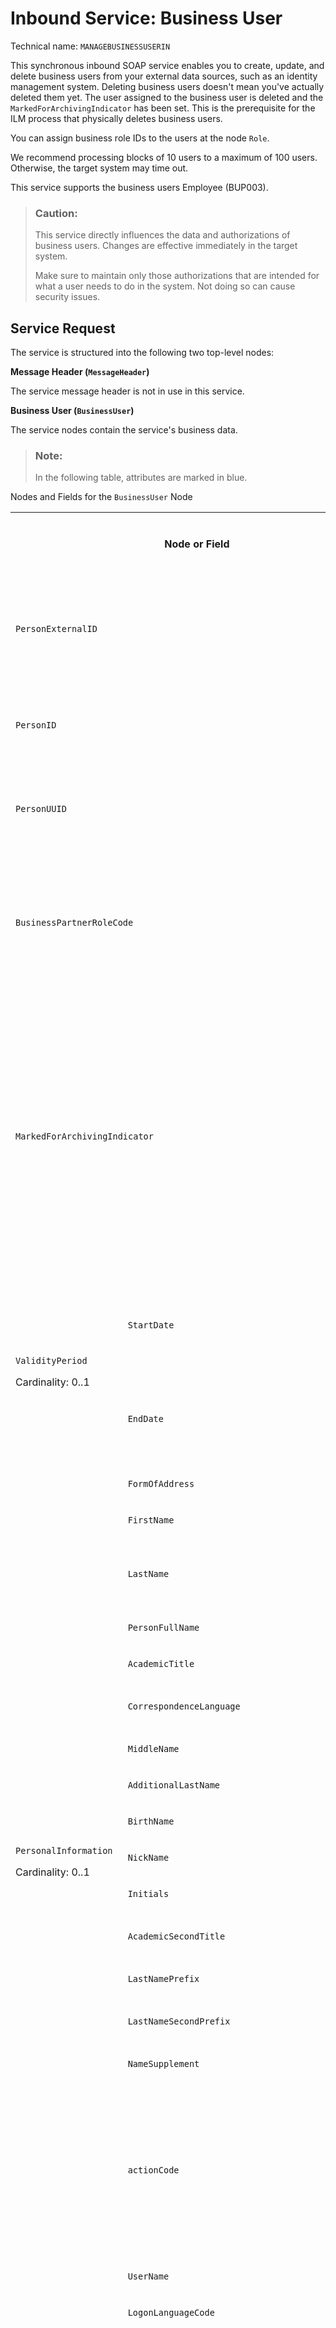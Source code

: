 <!-- loioa631f4ead22743598f1d14474384beb3 -->

# Inbound Service: Business User



Technical name: `MANAGEBUSINESSUSERIN`

This synchronous inbound SOAP service enables you to create, update, and delete business users from your external data sources, such as an identity management system. Deleting business users doesn't mean you've actually deleted them yet. The user assigned to the business user is deleted and the `MarkedForArchivingIndicator` has been set. This is the prerequisite for the ILM process that physically deletes business users.

You can assign business role IDs to the users at the node `Role`.

We recommend processing blocks of 10 users to a maximum of 100 users. Otherwise, the target system may time out.

This service supports the business users Employee \(BUP003\).



> ### Caution:  
> This service directly influences the data and authorizations of business users. Changes are effective immediately in the target system.
> 
> Make sure to maintain only those authorizations that are intended for what a user needs to do in the system. Not doing so can cause security issues.



<a name="loioa631f4ead22743598f1d14474384beb3__section_gcn_jn5_qcb"/>

## Service Request

The service is structured into the following two top-level nodes:

**Message Header \(`MessageHeader`\)**

The service message header is not in use in this service.

**Business User \(`BusinessUser`\)**

The service nodes contain the service's business data.

> ### Note:  
> In the following table, attributes are marked in blue.

<a name="loioa631f4ead22743598f1d14474384beb3__table_ljn_ktm_2db"/>Nodes and Fields for the `BusinessUser` Node


<table>
<tr>
<th colspan="3">

Node or Field



</th>
<th>

Description



</th>
<th>

Maximum Field Length



</th>
<th>

Cardinality



</th>
</tr>
<tr>
<td colspan="3">

 `PersonExternalID` 



</td>
<td>

Person External ID

Mandatory for business partner category role BUP003 \(Employee\) at creation.



</td>
<td>

60



</td>
<td>

0..1



</td>
</tr>
<tr>
<td colspan="3">

 `PersonID` 



</td>
<td>

Person ID

At least one of the person IDs is mandatory.



</td>
<td>

10



</td>
<td>

0..1



</td>
</tr>
<tr>
<td colspan="3">

 `PersonUUID` 



</td>
<td>

Person UUID

At least one of the person IDs is mandatory.



</td>
<td>

36



</td>
<td>

0..1



</td>
</tr>
<tr>
<td colspan="3">

 `BusinessPartnerRoleCode` 



</td>
<td>

Business Partner Role Code

Only business partner role code BUP003 \(Employee\) is supported.

This field is mandatory.



</td>
<td>

6



</td>
<td>

0..1



</td>
</tr>
<tr>
<td colspan="3">

 `MarkedForArchivingIndicator` 



</td>
<td>

Mark for Archiving

Set to **True**:

-   The business user will be archived

-   The `actionCode` \[1\] for `User` must be set to 02


Set to **False**:

-   The business user will be reactivated \(Undo Archive\)

-   The `actionCode` \[1\] for `User` must be set to 02




</td>
<td>

 



</td>
<td>

0..1



</td>
</tr>
<tr>
<td rowspan="2">

`ValidityPeriod`

Cardinality: 0..1



</td>
<td colspan="2">

 `StartDate` 



</td>
<td>

Format:

YYYY-MM-DD

By default, the system date is set.



</td>
<td>



</td>
<td>

0..1



</td>
</tr>
<tr>
<td colspan="2">

 `EndDate` 



</td>
<td>

Format:

YYYY-MM-DD

By default, 9999-12-31 is set.



</td>
<td>



</td>
<td>

0..1



</td>
</tr>
<tr>
<td rowspan="16">

`PersonalInformation`

Cardinality: 0..1



</td>
<td colspan="2">

 `FormOfAddress` 



</td>
<td>

Form of address



</td>
<td>

4



</td>
<td>

0..1



</td>
</tr>
<tr>
<td colspan="2">

 `FirstName` 



</td>
<td>

First name



</td>
<td>

40



</td>
<td>

0..1



</td>
</tr>
<tr>
<td colspan="2">

 `LastName` 



</td>
<td>

Last name

This field is mandatory.



</td>
<td>

40



</td>
<td>

0..1



</td>
</tr>
<tr>
<td colspan="2">

 `PersonFullName` 



</td>
<td>

Person full name



</td>
<td>

80



</td>
<td>

0..1



</td>
</tr>
<tr>
<td colspan="2">

 `AcademicTitle` 



</td>
<td>

Academic title



</td>
<td>

4



</td>
<td>

0..1



</td>
</tr>
<tr>
<td colspan="2">

 `CorrespondenceLanguage` 



</td>
<td>

Correspondence language



</td>
<td>

9



</td>
<td>

0..1



</td>
</tr>
<tr>
<td colspan="2">

 `MiddleName` 



</td>
<td>

Middle name



</td>
<td>

40



</td>
<td>

0..1



</td>
</tr>
<tr>
<td colspan="2">

 `AdditionalLastName` 



</td>
<td>

Additional last name



</td>
<td>

40



</td>
<td>

0..1



</td>
</tr>
<tr>
<td colspan="2">

 `BirthName` 



</td>
<td>

Birth name



</td>
<td>

40



</td>
<td>

0..1



</td>
</tr>
<tr>
<td colspan="2">

 `NickName` 



</td>
<td>

Nick name



</td>
<td>

40



</td>
<td>

0..1



</td>
</tr>
<tr>
<td colspan="2">

 `Initials` 



</td>
<td>

Initials



</td>
<td>

10



</td>
<td>

0..1



</td>
</tr>
<tr>
<td colspan="2">

 `AcademicSecondTitle` 



</td>
<td>

Academic second title



</td>
<td>

4



</td>
<td>

0..1



</td>
</tr>
<tr>
<td colspan="2">

 `LastNamePrefix` 



</td>
<td>

Last name prefix



</td>
<td>

4



</td>
<td>

0..1



</td>
</tr>
<tr>
<td colspan="2">

 `LastNameSecondPrefix` 



</td>
<td>

Last name second prefix



</td>
<td>

4



</td>
<td>

0..1



</td>
</tr>
<tr>
<td colspan="2">

 `NameSupplement` 



</td>
<td>

Name supplement



</td>
<td>

4



</td>
<td>

0..1



</td>
</tr>
<tr>
<td colspan="2">

 `actionCode` 



</td>
<td>

You can use the following values:

-   01 - Create

-   02 - Update

-   03 - Delete


Mandatory if \[2\] is not set and personal information data are given.



</td>
<td>

2



</td>
<td>

optional



</td>
</tr>
<tr>
<td rowspan="13">

`User`**\(only for Cloud\)**

Cardinality: 0..1



</td>
<td colspan="2">

 `UserName` 



</td>
<td>

User name/Alias



</td>
<td>

40



</td>
<td>

0..1



</td>
</tr>
<tr>
<td colspan="2">

 `LogonLanguageCode` 



</td>
<td>

Logon language



</td>
<td>

9



</td>
<td>

0..1



</td>
</tr>
<tr>
<td colspan="2">

 `DateFormatCode` 



</td>
<td>

You can use the following values:

-   1 - DD.MM.YYYY \(Gregorian Date\)

-   2 - MM/DD/YYYY \(Gregorian Date\)

-   3 - MM-DD-YYYY \(Gregorian Date\)

-   4 - YYYY.MM.DD \(Gregorian Date\)

-   5 - YYYY/MM/DD \(Gregorian Date\)

-   6 - YYYY-MM-DD \(Gregorian Date, ISO 8601\)

-   7 - GYY.MM.DD \(Japanese Date\)

-   8 - GYY/MM/DD \(Japanese Date\)

-   9 - GYY-MM-DD \(Japanese Date\)

-   A - YYYY/MM/DD \(Islamic Date 1\)

-   B - YYYY/MM/DD \(Islamic Date 2\)

-   C - YYYY/MM/DD \(Iranian Date\)




</td>
<td>

2



</td>
<td>

0..1



</td>
</tr>
<tr>
<td colspan="2">

 `DecimalFormatCode` 



</td>
<td>

You can use the following values:

-   1.234.567,89

-   X - 1,234,567.89

-   Y - 1 234 567,89




</td>
<td>

2



</td>
<td>

0..1



</td>
</tr>
<tr>
<td colspan="2">

 `TimeZoneCode` 



</td>
<td>

Time zone



</td>
<td>

10



</td>
<td>

0..1



</td>
</tr>
<tr>
<td colspan="2">

 `TimeFormatCode` 



</td>
<td>

You can use the following values:

-   0 - 24 Hour Format \(Example: 12:05:10\)

-   1 - 12 Hour Format \(Example: 12:05:10 PM\)

-   2 - 12 Hour Format \(Example: 12:05:10 pm\)

-   3 - Hours from 0 to 11 \(Example: 00:05:10 PM\)

-   4 - Hours from 0 to 11 \(Example: 00:05:10 pm\)




</td>
<td>

2



</td>
<td>

0..1



</td>
</tr>
<tr>
<td colspan="2">

 `LockedIndicator` 



</td>
<td>

Locked indicator



</td>
<td>

5



</td>
<td>

0..1



</td>
</tr>
<tr>
<td rowspan="2">

`ValidityPeriod`

Cardinality: 1



</td>
<td>

 `StartDate` 



</td>
<td>

Format:

YYYY-MM-DD

If no start date is maintained for the `User`, the `StartDate` for the `BusinessUser` is entered.



</td>
<td>

 



</td>
<td>

1



</td>
</tr>
<tr>
<td>

 `EndDate` 



</td>
<td>

Format:

YYYY-MM-DD

If no `EndDate` is maintained, it is set to 9999-12-31.



</td>
<td>

 



</td>
<td>

1



</td>
</tr>
<tr>
<td rowspan="2">

`Role`

Cardinality: 0..unbounded



</td>
<td>

 `RoleName` 



</td>
<td>

Role name



</td>
<td>

40



</td>
<td>

1



</td>
</tr>
<tr>
<td>

 `actionCode` 



</td>
<td>

You can use the following values:

-   01 - Create

-   03 - Delete


Mandatory if \[6\] is not set and role name data is given.



</td>
<td>

2



</td>
<td>

optional



</td>
</tr>
<tr>
<td colspan="2">

 `actionCode` 



</td>
<td>

You can use the following values:

-   01 - Create

-   02 - Update

-   03 - Delete


Mandatory if \[3\] is not set and user data \(`UserName` and `Role`\) are given.



</td>
<td>

2



</td>
<td>

optional



</td>
</tr>
<tr>
<td colspan="2">

\[6\] `roleListCompleteTransmissionIndicator` 



</td>
<td>

CTI for the `Role` node



</td>
<td>



</td>
<td>

optional



</td>
</tr>
<tr>
<td rowspan="2">

`UserAssignment`**\(only for on-premise\)**

Cardinality: 0..1



</td>
<td colspan="2">

 `UserID` 



</td>
<td>

User ID



</td>
<td>

12



</td>
<td>

1



</td>
</tr>
<tr>
<td colspan="2">

 `actionCode` 



</td>
<td>

You can use the following values:

-   01 - Create

-   02 - Update

-   03 - Delete


Mandatory if \[4\] is not set and User ID data are given.



</td>
<td>

2



</td>
<td>

optional



</td>
</tr>
<tr>
<td rowspan="13">

`WorkplaceInformation`

Cardinality: 0..1



</td>
<td colspan="2">

 `EmailAddress` 



</td>
<td>

Email address



</td>
<td>

241



</td>
<td>

0..1



</td>
</tr>
<tr>
<td rowspan="6">

`PhoneInformation`

Cardinality: 0..2

One set of phone information per phone type supported.



</td>
<td>

 `PhoneType` 



</td>
<td>

Phone type

-   B - Business

-   C - Cell




</td>
<td>

1



</td>
<td>

1



</td>
</tr>
<tr>
<td>

 `CountryDialingCode` 



</td>
<td>

Country dialing code

Used for both phone types.



</td>
<td>

10



</td>
<td>

0..1



</td>
</tr>
<tr>
<td>

 `PhoneNumberAreaID` 



</td>
<td>

Phone number area code

Used for phone type B only.



</td>
<td>

10



</td>
<td>

0..1



</td>
</tr>
<tr>
<td>

 `PhoneNumberSubscriberID` 



</td>
<td>

Phone number subscriber ID

Used for both phone types.



</td>
<td>

30



</td>
<td>

0..1



</td>
</tr>
<tr>
<td>

 `PhoneNumberExtension` 



</td>
<td>

Phone number extension

Used for phone type B only.



</td>
<td>

10



</td>
<td>

0..1



</td>
</tr>
<tr>
<td>

 `actionCode` 



</td>
<td>

You can use the following values:

-   01 - Create

-   02 - Update

-   03 - Delete


Mandatory if \[7\] is not set and phone data is given.



</td>
<td>

2



</td>
<td>

optional



</td>
</tr>
<tr>
<td colspan="2">

 `FunctionalTitleName` 



</td>
<td>

Functional title name



</td>
<td>

40



</td>
<td>

0..1



</td>
</tr>
<tr>
<td colspan="2">

 `Department` 



</td>
<td>

Department name



</td>
<td>

40



</td>
<td>

0..1



</td>
</tr>
<tr>
<td colspan="2">

 `RoomNumber` 



</td>
<td>

Room number



</td>
<td>

10



</td>
<td>

0..1



</td>
</tr>
<tr>
<td colspan="2">

 `Building` 



</td>
<td>

Building name



</td>
<td>

10



</td>
<td>

0..1



</td>
</tr>
<tr>
<td colspan="2">

 `actionCode` 



</td>
<td>

You can use the following values:

-   01 - Create

-   02 - Update

-   03 - Delete


Mandatory if \[5\] is not set and workplace information data is given.



</td>
<td>

2



</td>
<td>

optional



</td>
</tr>
<tr>
<td colspan="2">

\[7\] `phoneInformationListCompleteTransmissionIndicator` 



</td>
<td>

CTI for the `PhoneInformation` node



</td>
<td>



</td>
<td>

optional



</td>
</tr>
<tr>
<td colspan="3">

\[1\] `actionCode` 



</td>
<td>

You can use the following values:

-   01 - Create

-   02 - Update

-   03 - Delete


This attribute is mandatory.



</td>
<td>

2



</td>
<td>

optional



</td>
</tr>
<tr>
<td colspan="3">

\[2\] `personalInformationListCompleteTransmissionIndicator` 



</td>
<td>

CTI for the `PersonalInformation` node



</td>
<td>



</td>
<td>

optional



</td>
</tr>
<tr>
<td colspan="3">

\[3\] `userListCompleteTransmissionIndicator` 



</td>
<td>

CTI for the `User` node



</td>
<td>



</td>
<td>

optional



</td>
</tr>
<tr>
<td colspan="3">

\[4\] `userAssignmentListCompleteTransmissionIndicator` 



</td>
<td>

CTI for the `UserAssignment` node



</td>
<td>



</td>
<td>

optional



</td>
</tr>
<tr>
<td colspan="3">

\[5\] `workplaceInformationListCompleteTransmissionIndicator` 



</td>
<td>

CTI for the `WorkplaceInformation` node



</td>
<td>



</td>
<td>

optional



</td>
</tr>
</table>



### Sample Payload

> ### Sample Code:  
> ```
> <soapenv:Envelope xmlns:soapenv="http://schemas.xmlsoap.org/soap/envelope/" xmlns:aba="http://sap.com/xi/ABA">
>    <soapenv:Header/>
>    <soapenv:Body>
>       <aba:BusinessUserBundleMaintainRequest_sync>
>           <!--1 or more repetitions:-->
>          <BusinessUser actionCode="01" personalInformationListCompleteTransmissionIndicator="false" userListCompleteTransmissionIndicator="false" userAssignmentListCompleteTransmissionIndicator="false" workplaceInformationListCompleteTransmissionIndicator="false">
>             <PersonExternalID>Muster01</PersonExternalID>
>             <BusinessPartnerRoleCode>BUP003</BusinessPartnerRoleCode>
>             <PersonalInformation actionCode="01">
>                <FormOfAddress>0002</FormOfAddress>
>                <FirstName>Max</FirstName>
>                <LastName>Muster</LastName>
>                <PersonFullName>Prof. Dr. Max Muster</PersonFullName>
>                <AcademicTitle>0002</AcademicTitle>
>               
>                <CorrespondenceLanguage>D</CorrespondenceLanguage>
>                <MiddleName>Michael</MiddleName>
>                <AcademicSecondTitle>0001</AcademicSecondTitle>
>                <BirthName>Milli</BirthName>
>                <NickName>Maxi</NickName>
>                <LastNamePrefix>0001</LastNamePrefix>
>             </PersonalInformation>
>             <User actionCode="01" roleListCompleteTransmissionIndicator="false">
>                <!--Optional:-->
>                <UserName>MAXMUSTER01</UserName>
>                <LogonLanguageCode>DE</LogonLanguageCode>
>                <LockedIndicator>false</LockedIndicator>
>                <Role actionCode="01">
>                   <RoleName>SAP_BR_MANAGER</RoleName>
>                </Role>
>                <Role actionCode="01">
>                   <RoleName>SAP_BR_BPC_EXPERT</RoleName>
>                </Role> 
>             </User>
>             <WorkplaceInformation actionCode="01" phoneInformationListCompleteTransmissionIndicator="true">
>                <EmailAddress>Max.Muster01@Test.com</EmailAddress>
>                <PhoneInformation actionCode="01">
>                   <PhoneType>C</PhoneType>
>                   <CountryDialingCode>+49</CountryDialingCode>
>                   <PhoneNumberSubscriberID>0160123456</PhoneNumberSubscriberID>
>                </PhoneInformation>
>                <PhoneInformation actionCode="01">
>                   <PhoneType>B</PhoneType>
>                   <CountryDialingCode>+49</CountryDialingCode>
>                   <PhoneNumberAreaID>06227</PhoneNumberAreaID>
>                   <PhoneNumberSubscriberID>7</PhoneNumberSubscriberID>
>                   <PhoneNumberExtension>12345</PhoneNumberExtension>
>                </PhoneInformation>
>                <FunctionalTitleName>TESTER</FunctionalTitleName>
>                <Department>QUALITY</Department>
>                <RoomNumber>C1.23</RoomNumber>
>                <Building>WDF01</Building>
>             </WorkplaceInformation>
>          </BusinessUser>
>          <BusinessUser actionCode="01" personalInformationListCompleteTransmissionIndicator="false" userListCompleteTransmissionIndicator="false" userAssignmentListCompleteTransmissionIndicator="false" workplaceInformationListCompleteTransmissionIndicator="false">
>             <PersonExternalID>MINIMUSTER01</PersonExternalID>
>             <BusinessPartnerRoleCode>BUP003</BusinessPartnerRoleCode>
>             <PersonalInformation actionCode="01">
>                <FormOfAddress>0001</FormOfAddress>
>                <FirstName>Mini</FirstName>
>                <LastName>Muster</LastName>
>                <PersonFullName>Prof. Dr. Mini Muster</PersonFullName>
>                <AcademicTitle>0002</AcademicTitle>
>                <CorrespondenceLanguage>D</CorrespondenceLanguage>
>                <AcademicSecondTitle>0001</AcademicSecondTitle>
>                <LastNamePrefix>0001</LastNamePrefix>
>             </PersonalInformation>
>             <User actionCode="01" roleListCompleteTransmissionIndicator="false">
>                <!--Optional:-->
>                <UserName>MINIMUSTER01</UserName>
>                <LogonLanguageCode>DE</LogonLanguageCode>
>                <LockedIndicator>false</LockedIndicator>
>                <Role actionCode="01">
>                   <RoleName>SAP_BR_MANAGER</RoleName>
>                </Role>
>                <Role actionCode="01">
>                   <RoleName>SAP_BR_BPC_EXPERT</RoleName>
>                </Role> 
>             </User>
>             <WorkplaceInformation actionCode="01" phoneInformationListCompleteTransmissionIndicator="true">
>                <EmailAddress>Mini.Muster01@Test.com</EmailAddress>
>                <PhoneInformation actionCode="01">
>                   <PhoneType>C</PhoneType>
>                   <CountryDialingCode>+49</CountryDialingCode>
>                   <PhoneNumberSubscriberID>0160123456</PhoneNumberSubscriberID>
>                </PhoneInformation>
>                <PhoneInformation actionCode="01">
>                   <PhoneType>B</PhoneType>
>                   <CountryDialingCode>+49</CountryDialingCode>
>                   <PhoneNumberAreaID>06227</PhoneNumberAreaID>
>                   <PhoneNumberSubscriberID>7</PhoneNumberSubscriberID>
>                   <PhoneNumberExtension>12345</PhoneNumberExtension>
>                </PhoneInformation>
>                <FunctionalTitleName>TESTER</FunctionalTitleName>
>                <Department>QUALITY</Department>
>                <RoomNumber>C1.23</RoomNumber>
>                <Building>WDF01</Building>
>             </WorkplaceInformation>
>          </BusinessUser>
>       </aba:BusinessUserBundleMaintainRequest_sync>
>    </soapenv:Body>
> </soapenv:Envelope>
> ```



<a name="loioa631f4ead22743598f1d14474384beb3__section_jg1_p45_qcb"/>

## Service Response

You receive a confirmation message response for each bundle of business users you send. If the service request is processed, a confirmation message is sent. This contain crucial information provided by the fields `PersonExternalID`, `PersonID`, and `PersonUUID` for each business user of the bundle.

The following table provides an overview of the response structure for the `BusinessUser` service node.


<table>
<tr>
<th colspan="3">

Field or Node



</th>
<th>

Description



</th>
<th>

Maximum Field Length



</th>
<th>

Cardinality



</th>
</tr>
<tr>
<td colspan="3">

 `PersonExternalID` 



</td>
<td>

Person External ID



</td>
<td>

60



</td>
<td>

0..1



</td>
</tr>
<tr>
<td colspan="3">

 `PersonID` 



</td>
<td>

Person ID



</td>
<td>

10



</td>
<td>

0..1



</td>
</tr>
<tr>
<td colspan="3">

 `PersonUUID` 



</td>
<td>

Person UUID



</td>
<td>

36



</td>
<td>

0..1



</td>
</tr>
<tr>
<td rowspan="7">

`Log`

Cardinality: 1



</td>
<td colspan="2">

 `BusinessDocumentProcessingResultCode` 



</td>
<td>

Not in use



</td>
<td>

2



</td>
<td>

0..1



</td>
</tr>
<tr>
<td colspan="2">

 `MaximumLogItemSeverityCode` 



</td>
<td>

If several messages are stored for a business user, the maximum of all received severity codes the most severe level will be shown.



</td>
<td>

1



</td>
<td>

0..1



</td>
</tr>
<tr>
<td rowspan="5">

`Item`

Cardinality: 0..unbounded



</td>
<td>

 `TypeID` 



</td>
<td>

Message number



</td>
<td>

40



</td>
<td>

0..1



</td>
</tr>
<tr>
<td>

 `CategoryCode` 



</td>
<td>

Not in use



</td>
<td>

15



</td>
<td>

0..1



</td>
</tr>
<tr>
<td>

 `SeverityCode` 



</td>
<td>

Severity code definition:

-   1 - Information

-   2 - Warning

-   3 - Error




</td>
<td>

1



</td>
<td>

0..1



</td>
</tr>
<tr>
<td>

 `Note` 



</td>
<td>

Contains the message texts.



</td>
<td>

200



</td>
<td>

1



</td>
</tr>
<tr>
<td>

 `WebURI` 



</td>
<td>

Not in use



</td>
<td>



</td>
<td>

0..1



</td>
</tr>
</table>

**Error Codes**

<a name="loioa631f4ead22743598f1d14474384beb3__table_nnf_vtp_jlb"/>


<table>
<tr>
<th>

Error Code



</th>
<th>

Description



</th>
</tr>
<tr>
<td>

104



</td>
<td>

Combination of Ext. ID &1 and ID &2 inconsistent. Processing cancelled.

`PersonExternalID` and `PersonID` have a 1:1 relationship. Enter the`PersonID` that corresponds with the `PersonExternalID`.



</td>
</tr>
<tr>
<td>

105



</td>
<td>

Combination of Ext. ID &1 and UUID &2 inconsistent.

`Person ExternalID` and `PersonUUID` have a 1:1 relationship.

Enter the`PersonUUID` that corresponds with the `PersonExternalID`



</td>
</tr>
</table>



<a name="loioa631f4ead22743598f1d14474384beb3__section_x5f_w45_qcb"/>

## Constraints

This service does not support:

-   Service Performer \(BBP005\) business users

-   Freelancer \(BBP010\) business users




<a name="loioa631f4ead22743598f1d14474384beb3__section_vnt_d3v_jlb"/>

## Additional Information

> ### Note:  
> For more information about the API, choose the *Details* tab on the SAP API Business Hub.
> 
> For more details about Communication Management, see [Communication Management](../50-administration-and-ops/Communication_Management_2e84a10.md).

